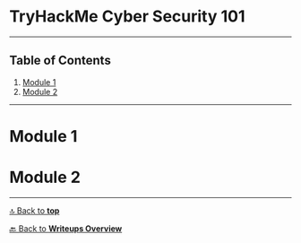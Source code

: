 # TryHackMe Cyber Security 101

---

## Table of Contents

1. [Module 1](#module-1)
2. [Module 2](#module-2)

---

# Module 1

# Module 2

---

[🔝 Back to **top**](#cyber-security-101)

[🔙 Back to **Writeups Overview**](README.md)
